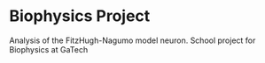 # Biophysics Project
 Analysis of the FitzHugh-Nagumo model neuron. School project for Biophysics at GaTech
